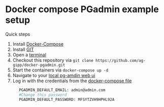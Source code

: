 # Docker compose PGadmin example setup

Quick steps

1. Install [Docker-Compose](https://docs.docker.com/compose/install/)
2. Install [GIT](https://git-scm.com/book/en/v2/Getting-Started-Installing-Git)
3. Open a [terminal](https://towardsdatascience.com/a-quick-guide-to-using-command-line-terminal-96815b97b955) 
4. Checkout this repository via `git clone https://github.com/ag-gipp/docker-pgadmin.git`
5. Start the containers via `docker-compose up -d`
6. Navigate to your [local pg-amdin web ui](http://localhost:5050)
7. Log in with the credentials from the [docker-compose file](https://github.com/ag-gipp/docker-pgadmin/blob/58f23d6fbebdf9c1f3ea3d4e9953d87c4a9c9627/docker-compose.yml#L17-L19)
```dockerfile
      PGADMIN_DEFAULT_EMAIL: admin@admin.com
      #Change this password
      PGADMIN_DEFAULT_PASSWORD: MFSYTZVH9HPHL92A
```
